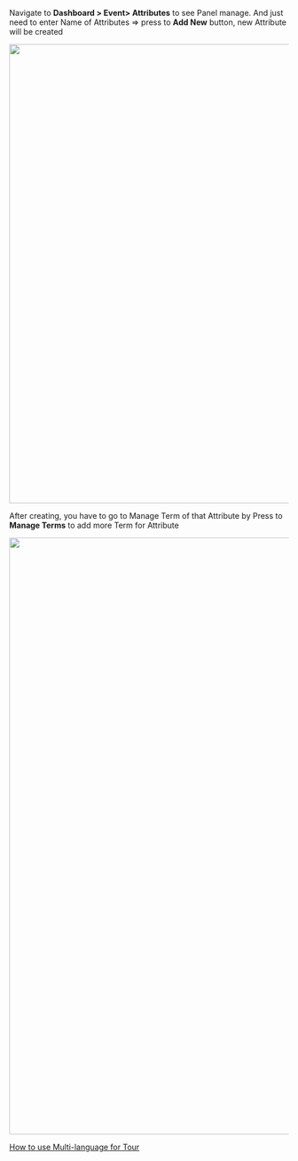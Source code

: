 <p>Navigate to <strong>Dashboard &gt; Event&gt; Attributes</strong> to see Panel manage. And just need to enter Name of Attributes =&gt; press to <strong>Add New</strong> button, new Attribute will be created</p>
<p><img src="" width="1120" height="827" /></p>
<p>After creating, you have to go to Manage Term of that Attribute by Press to <strong>Manage Terms</strong> to add more Term for Attribute</p>
<p><img src="" width="1329" height="1075" /></p>
<p><a href="http://docs.bookingcore.org/#start-multi">How to use Multi-language for Tour</a></p>